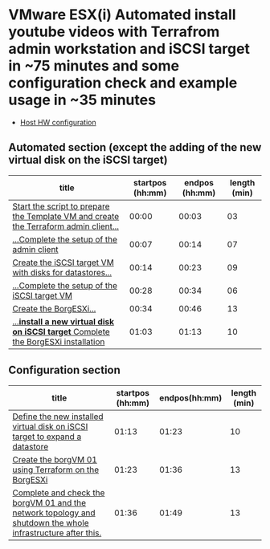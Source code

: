 # VMware ESX(i) Automated install youtube videos with Terrafrom admin workstation and iSCSI target in ~75 minutes and some configuration check and example usage in ~35 minutes

 * [Host HW configuration](https://linux-hardware.org/?probe=3eafc2c647)

## Automated section (except the adding of the new virtual disk on the iSCSI target)

| title                                                                                                                | startpos (hh:mm)| endpos (hh:mm)| length (min)|
|----------------------------------------------------------------------------------------------------------------------|-----------------|--------------|-------------|
| [Start the script to prepare the Template VM and create the Terraform admin client...](https://youtu.be/1RBBLMw1hkI) | 00:00           | 00:03        | 03          |
| [...Complete the setup of the admin client](https://youtu.be/3m0lNve5l9s)                                            | 00:07           | 00:14        | 07          |
| [Create the iSCSI target VM with disks for datastores...](https://youtu.be/o_v2XSeRH38)                              | 00:14           | 00:23        | 09          |
| [...Complete the setup of the iSCSI target VM](https://youtu.be/V9s4bQs9Pa4)                                         | 00:28           | 00:34        | 06          |
| [Create the BorgESXi...](https://youtu.be/ZTZvuRvS0FU)                                                               | 00:34           | 00:46        | 13          |
| [...**install a new virtual disk on iSCSI target** Complete the BorgESXi installation](https://youtu.be/lYn2tIYYGpg) | 01:03           | 01:13        | 10          |

## Configuration section

| title                                                                                                                                       | startpos (hh:mm)| endpos(hh:mm)| length (min)|
|---------------------------------------------------------------------------------------------------------------------------------------------|-----------------|--------------|-------------|
| [Define the new installed virtual disk on iSCSI target to expand a datastore](https://youtu.be/lfvwqTEYyfw)                                 | 01:13           | 01:23        | 10          |
| [Create the borgVM 01 using Terraform on the BorgESXi](https://youtu.be/9JP7zjMLyZI)                                                        | 01:23           | 01:36        | 13          |
| [Complete and check the borgVM 01 and the network topology and shutdown the whole infrastructure after this.](https://youtu.be/QE_twiltsxY) | 01:36           | 01:49        | 13          |

